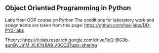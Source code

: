 ## Object Oriented Programming in Python
Labs from OOP course on Python The conditions for laboratory work and assignments are taken from this page: https://github.com/hse-labs/DD-PY2-labs

Theory: https://colab.research.google.com/drive/1eQ-8lG0b-eunGyUmM_XLKYsRA9_V0CO3?usp=sharing
